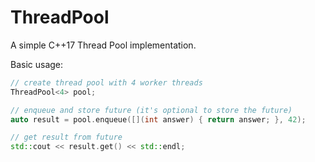 ThreadPool
==========

A simple C++17 Thread Pool implementation.

Basic usage:
```c++
// create thread pool with 4 worker threads
ThreadPool<4> pool;

// enqueue and store future (it's optional to store the future)
auto result = pool.enqueue([](int answer) { return answer; }, 42);

// get result from future
std::cout << result.get() << std::endl;

```
